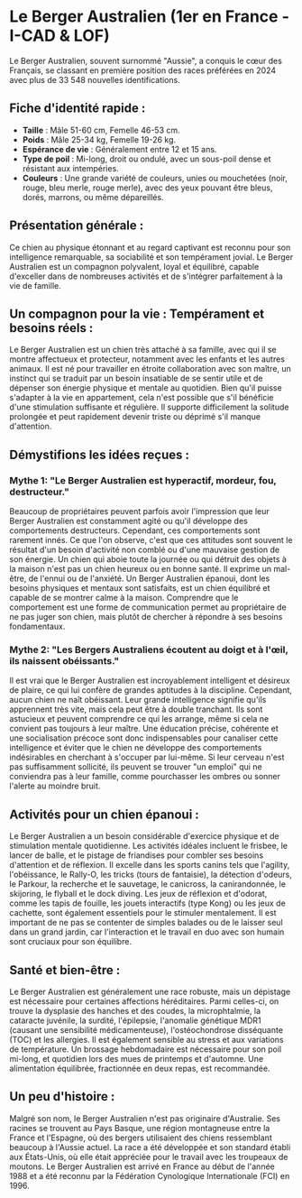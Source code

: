 # Le Berger Australien (1er en France - I-CAD & LOF)

Le Berger Australien, souvent surnommé "Aussie", a conquis le cœur des Français, se classant en première position des races préférées en 2024 avec plus de 33 548 nouvelles identifications.

## Fiche d'identité rapide :
- **Taille** : Mâle 51-60 cm, Femelle 46-53 cm.
- **Poids** : Mâle 25-34 kg, Femelle 19-26 kg.
- **Espérance de vie** : Généralement entre 12 et 15 ans.
- **Type de poil** : Mi-long, droit ou ondulé, avec un sous-poil dense et résistant aux intempéries.
- **Couleurs** : Une grande variété de couleurs, unies ou mouchetées (noir, rouge, bleu merle, rouge merle), avec des yeux pouvant être bleus, dorés, marrons, ou même dépareillés.

## Présentation générale :
Ce chien au physique étonnant et au regard captivant est reconnu pour son intelligence remarquable, sa sociabilité et son tempérament jovial. Le Berger Australien est un compagnon polyvalent, loyal et équilibré, capable d'exceller dans de nombreuses activités et de s'intégrer parfaitement à la vie de famille.

## Un compagnon pour la vie : Tempérament et besoins réels :
Le Berger Australien est un chien très attaché à sa famille, avec qui il se montre affectueux et protecteur, notamment avec les enfants et les autres animaux. Il est né pour travailler en étroite collaboration avec son maître, un instinct qui se traduit par un besoin insatiable de se sentir utile et de dépenser son énergie physique et mentale au quotidien. Bien qu'il puisse s'adapter à la vie en appartement, cela n'est possible que s'il bénéficie d'une stimulation suffisante et régulière. Il supporte difficilement la solitude prolongée et peut rapidement devenir triste ou déprimé s'il manque d'attention.

## Démystifions les idées reçues :
### Mythe 1: "Le Berger Australien est hyperactif, mordeur, fou, destructeur."
Beaucoup de propriétaires peuvent parfois avoir l'impression que leur Berger Australien est constamment agité ou qu'il développe des comportements destructeurs. Cependant, ces comportements sont rarement innés. Ce que l'on observe, c'est que ces attitudes sont souvent le résultat d'un besoin d'activité non comblé ou d'une mauvaise gestion de son énergie. Un chien qui aboie toute la journée ou qui détruit des objets à la maison n'est pas un chien heureux ou en bonne santé. Il exprime un mal-être, de l'ennui ou de l'anxiété. Un Berger Australien épanoui, dont les besoins physiques et mentaux sont satisfaits, est un chien équilibré et capable de se montrer calme à la maison. Comprendre que le comportement est une forme de communication permet au propriétaire de ne pas juger son chien, mais plutôt de chercher à répondre à ses besoins fondamentaux.

### Mythe 2: "Les Bergers Australiens écoutent au doigt et à l'œil, ils naissent obéissants."
Il est vrai que le Berger Australien est incroyablement intelligent et désireux de plaire, ce qui lui confère de grandes aptitudes à la discipline. Cependant, aucun chien ne naît obéissant. Leur grande intelligence signifie qu'ils apprennent très vite, mais cela peut être à double tranchant. Ils sont astucieux et peuvent comprendre ce qui les arrange, même si cela ne convient pas toujours à leur maître. Une éducation précise, cohérente et une socialisation précoce sont donc indispensables pour canaliser cette intelligence et éviter que le chien ne développe des comportements indésirables en cherchant à s'occuper par lui-même. Si leur cerveau n'est pas suffisamment sollicité, ils peuvent se trouver "un emploi" qui ne conviendra pas à leur famille, comme pourchasser les ombres ou sonner l'alerte au moindre bruit.

## Activités pour un chien épanoui :
Le Berger Australien a un besoin considérable d'exercice physique et de stimulation mentale quotidienne. Les activités idéales incluent le frisbee, le lancer de balle, et le pistage de friandises pour combler ses besoins d'attention et de réflexion. Il excelle dans les sports canins tels que l'agility, l'obéissance, le Rally-O, les tricks (tours de fantaisie), la détection d'odeurs, le Parkour, la recherche et le sauvetage, le canicross, la canirandonnée, le skijoring, le flyball et le dock diving. Les jeux de réflexion et d'odorat, comme les tapis de fouille, les jouets interactifs (type Kong) ou les jeux de cachette, sont également essentiels pour le stimuler mentalement. Il est important de ne pas se contenter de simples balades ou de le laisser seul dans un grand jardin, car l'interaction et le travail en duo avec son humain sont cruciaux pour son équilibre.

## Santé et bien-être :
Le Berger Australien est généralement une race robuste, mais un dépistage est nécessaire pour certaines affections héréditaires. Parmi celles-ci, on trouve la dysplasie des hanches et des coudes, la microphtalmie, la cataracte juvénile, la surdité, l'épilepsie, l'anomalie génétique MDR1 (causant une sensibilité médicamenteuse), l'ostéochondrose disséquante (TOC) et les allergies. Il est également sensible au stress et aux variations de température. Un brossage hebdomadaire est nécessaire pour son poil mi-long, et quotidien lors des mues de printemps et d'automne. Une alimentation équilibrée, fractionnée en deux repas, est recommandée.

## Un peu d'histoire :
Malgré son nom, le Berger Australien n'est pas originaire d'Australie. Ses racines se trouvent au Pays Basque, une région montagneuse entre la France et l'Espagne, où des bergers utilisaient des chiens ressemblant beaucoup à l'Aussie actuel. La race a été développée et son standard établi aux États-Unis, où elle était appréciée pour le travail avec les troupeaux de moutons. Le Berger Australien est arrivé en France au début de l'année 1988 et a été reconnu par la Fédération Cynologique Internationale (FCI) en 1996. 